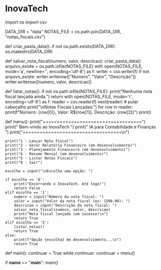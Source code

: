 # InovaTech 
import os
import csv

DATA_DIR = "data"
NOTAS_FILE = os.path.join(DATA_DIR, "notas_fiscais.csv")

def criar_pasta_data():
    if not os.path.exists(DATA_DIR):
        os.makedirs(DATA_DIR)

def salvar_nota_fiscal(numero, valor, descricao):
    criar_pasta_data()
    arquivo_existe = os.path.isfile(NOTAS_FILE)
    with open(NOTAS_FILE, mode='a', newline='', encoding='utf-8') as f:
        writer = csv.writer(f)
        if not arquivo_existe:
            writer.writerow(["Número", "Valor", "Descrição"])
        writer.writerow([numero, valor, descricao])

def listar_notas():
    if not os.path.isfile(NOTAS_FILE):
        print("Nenhuma nota fiscal lançada ainda.")
        return
    with open(NOTAS_FILE, mode='r', encoding='utf-8') as f:
        reader = csv.reader(f)
        next(reader)  # pular cabeçalho
        print("\nNotas Fiscais Lançadas:")
        for row in reader:
            print(f"Número: {row[0]}, Valor: R${row[1]}, Descrição: {row[2]}")
        print()

def menu():
    print("===================================")
    print("      Bem-vindo ao InovaTech       ")
    print("  IA para Contabilidade e Finanças ")
    print("===================================\n")

    print("1 - Lançar Nota Fiscal")
    print("2 - Gerar Relatório Financeiro (em desenvolvimento)")
    print("3 - Planejamento Financeiro (em desenvolvimento)")
    print("4 - Resumo Mensal (em desenvolvimento)")
    print("5 - Listar Notas Fiscais")
    print("0 - Sair")

    escolha = input("\nEscolha uma opção: ")

    if escolha == '0':
        print("Encerrando o InovaTech. Até logo!")
        return False
    elif escolha == '1':
        numero = input("Número da nota fiscal: ")
        valor = input("Valor da nota fiscal (ex: 1500.00): ")
        descricao = input("Descrição da nota fiscal: ")
        salvar_nota_fiscal(numero, valor, descricao)
        print("Nota fiscal lançada com sucesso!\n")
        return True
    elif escolha == '5':
        listar_notas()
        return True
    else:
        print(f"Opção {escolha} em desenvolvimento...\n")
        return True

def main():
    continuar = True
    while continuar:
        continuar = menu()

if __name__ == "__main__":
    main()
    
